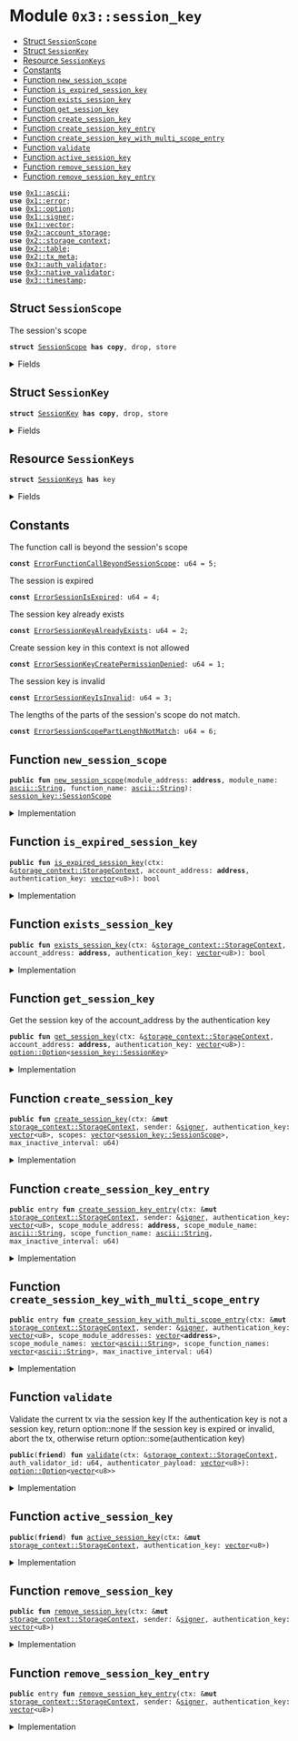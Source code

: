 
<a name="0x3_session_key"></a>

# Module `0x3::session_key`



-  [Struct `SessionScope`](#0x3_session_key_SessionScope)
-  [Struct `SessionKey`](#0x3_session_key_SessionKey)
-  [Resource `SessionKeys`](#0x3_session_key_SessionKeys)
-  [Constants](#@Constants_0)
-  [Function `new_session_scope`](#0x3_session_key_new_session_scope)
-  [Function `is_expired_session_key`](#0x3_session_key_is_expired_session_key)
-  [Function `exists_session_key`](#0x3_session_key_exists_session_key)
-  [Function `get_session_key`](#0x3_session_key_get_session_key)
-  [Function `create_session_key`](#0x3_session_key_create_session_key)
-  [Function `create_session_key_entry`](#0x3_session_key_create_session_key_entry)
-  [Function `create_session_key_with_multi_scope_entry`](#0x3_session_key_create_session_key_with_multi_scope_entry)
-  [Function `validate`](#0x3_session_key_validate)
-  [Function `active_session_key`](#0x3_session_key_active_session_key)
-  [Function `remove_session_key`](#0x3_session_key_remove_session_key)
-  [Function `remove_session_key_entry`](#0x3_session_key_remove_session_key_entry)


<pre><code><b>use</b> <a href="">0x1::ascii</a>;
<b>use</b> <a href="">0x1::error</a>;
<b>use</b> <a href="">0x1::option</a>;
<b>use</b> <a href="">0x1::signer</a>;
<b>use</b> <a href="">0x1::vector</a>;
<b>use</b> <a href="">0x2::account_storage</a>;
<b>use</b> <a href="">0x2::storage_context</a>;
<b>use</b> <a href="">0x2::table</a>;
<b>use</b> <a href="">0x2::tx_meta</a>;
<b>use</b> <a href="auth_validator.md#0x3_auth_validator">0x3::auth_validator</a>;
<b>use</b> <a href="native_validator.md#0x3_native_validator">0x3::native_validator</a>;
<b>use</b> <a href="timestamp.md#0x3_timestamp">0x3::timestamp</a>;
</code></pre>



<a name="0x3_session_key_SessionScope"></a>

## Struct `SessionScope`

The session's scope


<pre><code><b>struct</b> <a href="session_key.md#0x3_session_key_SessionScope">SessionScope</a> <b>has</b> <b>copy</b>, drop, store
</code></pre>



<details>
<summary>Fields</summary>


<dl>
<dt>
<code>module_address: <b>address</b></code>
</dt>
<dd>
 The scope module address, the address can not support <code>*</code>
</dd>
<dt>
<code>module_name: <a href="_String">ascii::String</a></code>
</dt>
<dd>
 The scope module name, <code>*</code> means all modules in the module address
</dd>
<dt>
<code>function_name: <a href="_String">ascii::String</a></code>
</dt>
<dd>
 The scope function name, <code>*</code> means all functions in the module
</dd>
</dl>


</details>

<a name="0x3_session_key_SessionKey"></a>

## Struct `SessionKey`



<pre><code><b>struct</b> <a href="session_key.md#0x3_session_key_SessionKey">SessionKey</a> <b>has</b> <b>copy</b>, drop, store
</code></pre>



<details>
<summary>Fields</summary>


<dl>
<dt>
<code>authentication_key: <a href="">vector</a>&lt;u8&gt;</code>
</dt>
<dd>
 The session key's authentication key, it also is the session key's id
</dd>
<dt>
<code>scopes: <a href="">vector</a>&lt;<a href="session_key.md#0x3_session_key_SessionScope">session_key::SessionScope</a>&gt;</code>
</dt>
<dd>
 The session key's scopes
</dd>
<dt>
<code>create_time: u64</code>
</dt>
<dd>
 The session key's create time, current timestamp in seconds
</dd>
<dt>
<code>last_active_time: u64</code>
</dt>
<dd>
 The session key's last active time, in seconds
</dd>
<dt>
<code>max_inactive_interval: u64</code>
</dt>
<dd>
 The session key's max inactive time period, in seconds
 If the session key is not active in this time period, it will be expired
 If the max_inactive_interval is 0, the session key will never be expired
</dd>
</dl>


</details>

<a name="0x3_session_key_SessionKeys"></a>

## Resource `SessionKeys`



<pre><code><b>struct</b> <a href="session_key.md#0x3_session_key_SessionKeys">SessionKeys</a> <b>has</b> key
</code></pre>



<details>
<summary>Fields</summary>


<dl>
<dt>
<code>keys: <a href="_Table">table::Table</a>&lt;<a href="">vector</a>&lt;u8&gt;, <a href="session_key.md#0x3_session_key_SessionKey">session_key::SessionKey</a>&gt;</code>
</dt>
<dd>

</dd>
</dl>


</details>

<a name="@Constants_0"></a>

## Constants


<a name="0x3_session_key_ErrorFunctionCallBeyondSessionScope"></a>

The function call is beyond the session's scope


<pre><code><b>const</b> <a href="session_key.md#0x3_session_key_ErrorFunctionCallBeyondSessionScope">ErrorFunctionCallBeyondSessionScope</a>: u64 = 5;
</code></pre>



<a name="0x3_session_key_ErrorSessionIsExpired"></a>

The session is expired


<pre><code><b>const</b> <a href="session_key.md#0x3_session_key_ErrorSessionIsExpired">ErrorSessionIsExpired</a>: u64 = 4;
</code></pre>



<a name="0x3_session_key_ErrorSessionKeyAlreadyExists"></a>

The session key already exists


<pre><code><b>const</b> <a href="session_key.md#0x3_session_key_ErrorSessionKeyAlreadyExists">ErrorSessionKeyAlreadyExists</a>: u64 = 2;
</code></pre>



<a name="0x3_session_key_ErrorSessionKeyCreatePermissionDenied"></a>

Create session key in this context is not allowed


<pre><code><b>const</b> <a href="session_key.md#0x3_session_key_ErrorSessionKeyCreatePermissionDenied">ErrorSessionKeyCreatePermissionDenied</a>: u64 = 1;
</code></pre>



<a name="0x3_session_key_ErrorSessionKeyIsInvalid"></a>

The session key is invalid


<pre><code><b>const</b> <a href="session_key.md#0x3_session_key_ErrorSessionKeyIsInvalid">ErrorSessionKeyIsInvalid</a>: u64 = 3;
</code></pre>



<a name="0x3_session_key_ErrorSessionScopePartLengthNotMatch"></a>

The lengths of the parts of the session's scope do not match.


<pre><code><b>const</b> <a href="session_key.md#0x3_session_key_ErrorSessionScopePartLengthNotMatch">ErrorSessionScopePartLengthNotMatch</a>: u64 = 6;
</code></pre>



<a name="0x3_session_key_new_session_scope"></a>

## Function `new_session_scope`



<pre><code><b>public</b> <b>fun</b> <a href="session_key.md#0x3_session_key_new_session_scope">new_session_scope</a>(module_address: <b>address</b>, module_name: <a href="_String">ascii::String</a>, function_name: <a href="_String">ascii::String</a>): <a href="session_key.md#0x3_session_key_SessionScope">session_key::SessionScope</a>
</code></pre>



<details>
<summary>Implementation</summary>


<pre><code><b>public</b> <b>fun</b> <a href="session_key.md#0x3_session_key_new_session_scope">new_session_scope</a>(module_address: <b>address</b>, module_name: std::ascii::String, function_name: std::ascii::String) : <a href="session_key.md#0x3_session_key_SessionScope">SessionScope</a> {
    <a href="session_key.md#0x3_session_key_SessionScope">SessionScope</a> {
        module_address: module_address,
        module_name: module_name,
        function_name: function_name,
    }
}
</code></pre>



</details>

<a name="0x3_session_key_is_expired_session_key"></a>

## Function `is_expired_session_key`



<pre><code><b>public</b> <b>fun</b> <a href="session_key.md#0x3_session_key_is_expired_session_key">is_expired_session_key</a>(ctx: &<a href="_StorageContext">storage_context::StorageContext</a>, account_address: <b>address</b>, authentication_key: <a href="">vector</a>&lt;u8&gt;): bool
</code></pre>



<details>
<summary>Implementation</summary>


<pre><code><b>public</b> <b>fun</b> <a href="session_key.md#0x3_session_key_is_expired_session_key">is_expired_session_key</a>(ctx: &StorageContext, account_address: <b>address</b>, authentication_key: <a href="">vector</a>&lt;u8&gt;) : bool {
    <b>let</b> session_key_option = <a href="session_key.md#0x3_session_key_get_session_key">get_session_key</a>(ctx, account_address, authentication_key);
    <b>if</b> (<a href="_is_none">option::is_none</a>(&session_key_option)){
        <b>return</b> <b>true</b>
    };

    <b>let</b> <a href="session_key.md#0x3_session_key">session_key</a> = <a href="_extract">option::extract</a>(&<b>mut</b> session_key_option);
    <a href="session_key.md#0x3_session_key_is_expired">is_expired</a>(ctx, &<a href="session_key.md#0x3_session_key">session_key</a>)
}
</code></pre>



</details>

<a name="0x3_session_key_exists_session_key"></a>

## Function `exists_session_key`



<pre><code><b>public</b> <b>fun</b> <a href="session_key.md#0x3_session_key_exists_session_key">exists_session_key</a>(ctx: &<a href="_StorageContext">storage_context::StorageContext</a>, account_address: <b>address</b>, authentication_key: <a href="">vector</a>&lt;u8&gt;): bool
</code></pre>



<details>
<summary>Implementation</summary>


<pre><code><b>public</b> <b>fun</b> <a href="session_key.md#0x3_session_key_exists_session_key">exists_session_key</a>(ctx: &StorageContext, account_address: <b>address</b>, authentication_key: <a href="">vector</a>&lt;u8&gt;) : bool {
    <a href="_is_some">option::is_some</a>(&<a href="session_key.md#0x3_session_key_get_session_key">get_session_key</a>(ctx, account_address, authentication_key))
}
</code></pre>



</details>

<a name="0x3_session_key_get_session_key"></a>

## Function `get_session_key`

Get the session key of the account_address by the authentication key


<pre><code><b>public</b> <b>fun</b> <a href="session_key.md#0x3_session_key_get_session_key">get_session_key</a>(ctx: &<a href="_StorageContext">storage_context::StorageContext</a>, account_address: <b>address</b>, authentication_key: <a href="">vector</a>&lt;u8&gt;): <a href="_Option">option::Option</a>&lt;<a href="session_key.md#0x3_session_key_SessionKey">session_key::SessionKey</a>&gt;
</code></pre>



<details>
<summary>Implementation</summary>


<pre><code><b>public</b> <b>fun</b> <a href="session_key.md#0x3_session_key_get_session_key">get_session_key</a>(ctx: &StorageContext, account_address: <b>address</b>, authentication_key: <a href="">vector</a>&lt;u8&gt;) : Option&lt;<a href="session_key.md#0x3_session_key_SessionKey">SessionKey</a>&gt; {
    <b>if</b> (!<a href="_global_exists">account_storage::global_exists</a>&lt;<a href="session_key.md#0x3_session_key_SessionKeys">SessionKeys</a>&gt;(ctx, account_address)){
        <b>return</b> <a href="_none">option::none</a>()
    };
    <b>let</b> session_keys = <a href="_global_borrow">account_storage::global_borrow</a>&lt;<a href="session_key.md#0x3_session_key_SessionKeys">SessionKeys</a>&gt;(ctx, account_address);
    <b>if</b> (!<a href="_contains">table::contains</a>(&session_keys.keys, authentication_key)){
        <b>return</b> <a href="_none">option::none</a>()
    }<b>else</b>{
        <a href="_some">option::some</a>(*<a href="_borrow">table::borrow</a>(&session_keys.keys, authentication_key))
    }
}
</code></pre>



</details>

<a name="0x3_session_key_create_session_key"></a>

## Function `create_session_key`



<pre><code><b>public</b> <b>fun</b> <a href="session_key.md#0x3_session_key_create_session_key">create_session_key</a>(ctx: &<b>mut</b> <a href="_StorageContext">storage_context::StorageContext</a>, sender: &<a href="">signer</a>, authentication_key: <a href="">vector</a>&lt;u8&gt;, scopes: <a href="">vector</a>&lt;<a href="session_key.md#0x3_session_key_SessionScope">session_key::SessionScope</a>&gt;, max_inactive_interval: u64)
</code></pre>



<details>
<summary>Implementation</summary>


<pre><code><b>public</b> <b>fun</b> <a href="session_key.md#0x3_session_key_create_session_key">create_session_key</a>(ctx: &<b>mut</b> StorageContext, sender: &<a href="">signer</a>, authentication_key: <a href="">vector</a>&lt;u8&gt;, scopes: <a href="">vector</a>&lt;<a href="session_key.md#0x3_session_key_SessionScope">SessionScope</a>&gt;, max_inactive_interval: u64) {
    //Can not create new session key by the other session key
    <b>assert</b>!(!<a href="auth_validator.md#0x3_auth_validator_is_validate_via_session_key">auth_validator::is_validate_via_session_key</a>(ctx), <a href="_permission_denied">error::permission_denied</a>(<a href="session_key.md#0x3_session_key_ErrorSessionKeyCreatePermissionDenied">ErrorSessionKeyCreatePermissionDenied</a>));
    <b>let</b> sender_addr = <a href="_address_of">signer::address_of</a>(sender);
    <b>assert</b>!(!<a href="session_key.md#0x3_session_key_exists_session_key">exists_session_key</a>(ctx, sender_addr, authentication_key), <a href="_already_exists">error::already_exists</a>(<a href="session_key.md#0x3_session_key_ErrorSessionKeyAlreadyExists">ErrorSessionKeyAlreadyExists</a>));
    <b>let</b> now_seconds = <a href="timestamp.md#0x3_timestamp_now_seconds">timestamp::now_seconds</a>(ctx);
    <b>let</b> <a href="session_key.md#0x3_session_key">session_key</a> = <a href="session_key.md#0x3_session_key_SessionKey">SessionKey</a> {
        authentication_key: authentication_key,
        scopes: scopes,
        create_time: now_seconds,
        last_active_time: now_seconds,
        max_inactive_interval: max_inactive_interval,
    };
    <b>if</b> (!<a href="_global_exists">account_storage::global_exists</a>&lt;<a href="session_key.md#0x3_session_key_SessionKeys">SessionKeys</a>&gt;(ctx, sender_addr)){
        <b>let</b> keys = <a href="_new">table::new</a>&lt;<a href="">vector</a>&lt;u8&gt;, <a href="session_key.md#0x3_session_key_SessionKey">SessionKey</a>&gt;(ctx);
        <a href="_global_move_to">account_storage::global_move_to</a>&lt;<a href="session_key.md#0x3_session_key_SessionKeys">SessionKeys</a>&gt;(ctx, sender, <a href="session_key.md#0x3_session_key_SessionKeys">SessionKeys</a>{keys});
    };

    <b>let</b> session_keys = <a href="_global_borrow_mut">account_storage::global_borrow_mut</a>&lt;<a href="session_key.md#0x3_session_key_SessionKeys">SessionKeys</a>&gt;(ctx, sender_addr);
    <a href="_add">table::add</a>(&<b>mut</b> session_keys.keys, authentication_key, <a href="session_key.md#0x3_session_key">session_key</a>);
}
</code></pre>



</details>

<a name="0x3_session_key_create_session_key_entry"></a>

## Function `create_session_key_entry`



<pre><code><b>public</b> entry <b>fun</b> <a href="session_key.md#0x3_session_key_create_session_key_entry">create_session_key_entry</a>(ctx: &<b>mut</b> <a href="_StorageContext">storage_context::StorageContext</a>, sender: &<a href="">signer</a>, authentication_key: <a href="">vector</a>&lt;u8&gt;, scope_module_address: <b>address</b>, scope_module_name: <a href="_String">ascii::String</a>, scope_function_name: <a href="_String">ascii::String</a>, max_inactive_interval: u64)
</code></pre>



<details>
<summary>Implementation</summary>


<pre><code><b>public</b> entry <b>fun</b> <a href="session_key.md#0x3_session_key_create_session_key_entry">create_session_key_entry</a>(ctx: &<b>mut</b> StorageContext, sender: &<a href="">signer</a>, authentication_key: <a href="">vector</a>&lt;u8&gt;, scope_module_address: <b>address</b>, scope_module_name: std::ascii::String, scope_function_name: std::ascii::String, max_inactive_interval: u64) {
    <a href="session_key.md#0x3_session_key_create_session_key">create_session_key</a>(ctx, sender, authentication_key, <a href="_singleton">vector::singleton</a>(<a href="session_key.md#0x3_session_key_SessionScope">SessionScope</a>{
        module_address: scope_module_address,
        module_name: scope_module_name,
        function_name: scope_function_name,
    }), max_inactive_interval);
}
</code></pre>



</details>

<a name="0x3_session_key_create_session_key_with_multi_scope_entry"></a>

## Function `create_session_key_with_multi_scope_entry`



<pre><code><b>public</b> entry <b>fun</b> <a href="session_key.md#0x3_session_key_create_session_key_with_multi_scope_entry">create_session_key_with_multi_scope_entry</a>(ctx: &<b>mut</b> <a href="_StorageContext">storage_context::StorageContext</a>, sender: &<a href="">signer</a>, authentication_key: <a href="">vector</a>&lt;u8&gt;, scope_module_addresses: <a href="">vector</a>&lt;<b>address</b>&gt;, scope_module_names: <a href="">vector</a>&lt;<a href="_String">ascii::String</a>&gt;, scope_function_names: <a href="">vector</a>&lt;<a href="_String">ascii::String</a>&gt;, max_inactive_interval: u64)
</code></pre>



<details>
<summary>Implementation</summary>


<pre><code><b>public</b> entry <b>fun</b> <a href="session_key.md#0x3_session_key_create_session_key_with_multi_scope_entry">create_session_key_with_multi_scope_entry</a>(
    ctx: &<b>mut</b> StorageContext,
    sender: &<a href="">signer</a>,
    authentication_key: <a href="">vector</a>&lt;u8&gt;,
    scope_module_addresses: <a href="">vector</a>&lt;<b>address</b>&gt;,
    scope_module_names: <a href="">vector</a>&lt;std::ascii::String&gt;,
    scope_function_names: <a href="">vector</a>&lt;std::ascii::String&gt;,
    max_inactive_interval: u64) {
    <b>assert</b>!(
        <a href="_length">vector::length</a>&lt;<b>address</b>&gt;(&scope_module_addresses) == <a href="_length">vector::length</a>&lt;std::ascii::String&gt;(&scope_module_names) &&
        <a href="_length">vector::length</a>&lt;std::ascii::String&gt;(&scope_module_names) == <a href="_length">vector::length</a>&lt;std::ascii::String&gt;(&scope_function_names),
        <a href="_invalid_argument">error::invalid_argument</a>(<a href="session_key.md#0x3_session_key_ErrorSessionScopePartLengthNotMatch">ErrorSessionScopePartLengthNotMatch</a>)
    );

    <b>let</b> idx = 0;
    <b>let</b> scopes = <a href="_empty">vector::empty</a>&lt;<a href="session_key.md#0x3_session_key_SessionScope">SessionScope</a>&gt;();

    <b>while</b>(idx &lt; <a href="_length">vector::length</a>(&scope_module_addresses)){
        <b>let</b> scope_module_address = <a href="_borrow">vector::borrow</a>(&scope_module_addresses, idx);
        <b>let</b> scope_module_name = <a href="_borrow">vector::borrow</a>(&scope_module_names, idx);
        <b>let</b> scope_function_name = <a href="_borrow">vector::borrow</a>(&scope_function_names, idx);

        <a href="_push_back">vector::push_back</a>(&<b>mut</b> scopes, <a href="session_key.md#0x3_session_key_SessionScope">SessionScope</a>{
            module_address: *scope_module_address,
            module_name: *scope_module_name,
            function_name: *scope_function_name,
        });

        idx = idx + 1;
    };

    <a href="session_key.md#0x3_session_key_create_session_key">create_session_key</a>(ctx, sender, authentication_key, scopes, max_inactive_interval);
}
</code></pre>



</details>

<a name="0x3_session_key_validate"></a>

## Function `validate`

Validate the current tx via the session key
If the authentication key is not a session key, return option::none
If the session key is expired or invalid, abort the tx, otherwise return option::some(authentication key)


<pre><code><b>public</b>(<b>friend</b>) <b>fun</b> <a href="session_key.md#0x3_session_key_validate">validate</a>(ctx: &<a href="_StorageContext">storage_context::StorageContext</a>, auth_validator_id: u64, authenticator_payload: <a href="">vector</a>&lt;u8&gt;): <a href="_Option">option::Option</a>&lt;<a href="">vector</a>&lt;u8&gt;&gt;
</code></pre>



<details>
<summary>Implementation</summary>


<pre><code><b>public</b>(<b>friend</b>) <b>fun</b> <a href="session_key.md#0x3_session_key_validate">validate</a>(ctx: &StorageContext, auth_validator_id: u64, authenticator_payload: <a href="">vector</a>&lt;u8&gt;) : Option&lt;<a href="">vector</a>&lt;u8&gt;&gt; {
    <b>let</b> sender_addr = <a href="_sender">storage_context::sender</a>(ctx);
    <b>if</b> (!<a href="_global_exists">account_storage::global_exists</a>&lt;<a href="session_key.md#0x3_session_key_SessionKeys">SessionKeys</a>&gt;(ctx, sender_addr)){
        <b>return</b> <a href="_none">option::none</a>()
    };
    // We only support <b>native</b> validator for <a href="session_key.md#0x3_session_key_SessionKey">SessionKey</a> now
    <b>if</b>(auth_validator_id != <a href="native_validator.md#0x3_native_validator_auth_validator_id">native_validator::auth_validator_id</a>()){
        <b>return</b> <a href="_none">option::none</a>()
    };

    <b>let</b> auth_key = <a href="native_validator.md#0x3_native_validator_get_authentication_key_from_authenticator_payload">native_validator::get_authentication_key_from_authenticator_payload</a>(&authenticator_payload);

    <b>let</b> session_key_option = <a href="session_key.md#0x3_session_key_get_session_key">get_session_key</a>(ctx, sender_addr, auth_key);
    <b>if</b> (<a href="_is_none">option::is_none</a>(&session_key_option)){
        <b>return</b> <a href="_none">option::none</a>()
    };
    <b>let</b> <a href="session_key.md#0x3_session_key">session_key</a> = <a href="_extract">option::extract</a>(&<b>mut</b> session_key_option);
    <b>assert</b>!(!<a href="session_key.md#0x3_session_key_is_expired">is_expired</a>(ctx, &<a href="session_key.md#0x3_session_key">session_key</a>), <a href="_permission_denied">error::permission_denied</a>(<a href="session_key.md#0x3_session_key_ErrorSessionIsExpired">ErrorSessionIsExpired</a>));

    <b>assert</b>!(<a href="session_key.md#0x3_session_key_in_session_scope">in_session_scope</a>(ctx, &<a href="session_key.md#0x3_session_key">session_key</a>), <a href="_permission_denied">error::permission_denied</a>(<a href="session_key.md#0x3_session_key_ErrorFunctionCallBeyondSessionScope">ErrorFunctionCallBeyondSessionScope</a>));

    <a href="native_validator.md#0x3_native_validator_validate_signature">native_validator::validate_signature</a>(&authenticator_payload, &<a href="_tx_hash">storage_context::tx_hash</a>(ctx));
    <a href="_some">option::some</a>(auth_key)
}
</code></pre>



</details>

<a name="0x3_session_key_active_session_key"></a>

## Function `active_session_key`



<pre><code><b>public</b>(<b>friend</b>) <b>fun</b> <a href="session_key.md#0x3_session_key_active_session_key">active_session_key</a>(ctx: &<b>mut</b> <a href="_StorageContext">storage_context::StorageContext</a>, authentication_key: <a href="">vector</a>&lt;u8&gt;)
</code></pre>



<details>
<summary>Implementation</summary>


<pre><code><b>public</b>(<b>friend</b>) <b>fun</b> <a href="session_key.md#0x3_session_key_active_session_key">active_session_key</a>(ctx: &<b>mut</b> StorageContext, authentication_key: <a href="">vector</a>&lt;u8&gt;) {
    <b>let</b> sender_addr = <a href="_sender">storage_context::sender</a>(ctx);
    <b>let</b> now_seconds = <a href="timestamp.md#0x3_timestamp_now_seconds">timestamp::now_seconds</a>(ctx);
    <b>assert</b>!(<a href="_global_exists">account_storage::global_exists</a>&lt;<a href="session_key.md#0x3_session_key_SessionKeys">SessionKeys</a>&gt;(ctx, sender_addr), <a href="_not_found">error::not_found</a>(<a href="session_key.md#0x3_session_key_ErrorSessionKeyIsInvalid">ErrorSessionKeyIsInvalid</a>));
    <b>let</b> session_keys = <a href="_global_borrow_mut">account_storage::global_borrow_mut</a>&lt;<a href="session_key.md#0x3_session_key_SessionKeys">SessionKeys</a>&gt;(ctx, sender_addr);
    <b>assert</b>!(<a href="_contains">table::contains</a>(&session_keys.keys, authentication_key), <a href="_not_found">error::not_found</a>(<a href="session_key.md#0x3_session_key_ErrorSessionKeyIsInvalid">ErrorSessionKeyIsInvalid</a>));
    <b>let</b> <a href="session_key.md#0x3_session_key">session_key</a> = <a href="_borrow_mut">table::borrow_mut</a>(&<b>mut</b> session_keys.keys, authentication_key);
    <a href="session_key.md#0x3_session_key">session_key</a>.last_active_time = now_seconds;
}
</code></pre>



</details>

<a name="0x3_session_key_remove_session_key"></a>

## Function `remove_session_key`



<pre><code><b>public</b> <b>fun</b> <a href="session_key.md#0x3_session_key_remove_session_key">remove_session_key</a>(ctx: &<b>mut</b> <a href="_StorageContext">storage_context::StorageContext</a>, sender: &<a href="">signer</a>, authentication_key: <a href="">vector</a>&lt;u8&gt;)
</code></pre>



<details>
<summary>Implementation</summary>


<pre><code><b>public</b> <b>fun</b> <a href="session_key.md#0x3_session_key_remove_session_key">remove_session_key</a>(ctx: &<b>mut</b> StorageContext, sender: &<a href="">signer</a>, authentication_key: <a href="">vector</a>&lt;u8&gt;) {
    <b>let</b> sender_addr = <a href="_address_of">signer::address_of</a>(sender);
    <b>assert</b>!(<a href="_global_exists">account_storage::global_exists</a>&lt;<a href="session_key.md#0x3_session_key_SessionKeys">SessionKeys</a>&gt;(ctx, sender_addr), <a href="_not_found">error::not_found</a>(<a href="session_key.md#0x3_session_key_ErrorSessionKeyIsInvalid">ErrorSessionKeyIsInvalid</a>));
    <b>let</b> session_keys = <a href="_global_borrow_mut">account_storage::global_borrow_mut</a>&lt;<a href="session_key.md#0x3_session_key_SessionKeys">SessionKeys</a>&gt;(ctx, sender_addr);
    <b>assert</b>!(<a href="_contains">table::contains</a>(&session_keys.keys, authentication_key), <a href="_not_found">error::not_found</a>(<a href="session_key.md#0x3_session_key_ErrorSessionKeyIsInvalid">ErrorSessionKeyIsInvalid</a>));
    <a href="_remove">table::remove</a>(&<b>mut</b> session_keys.keys, authentication_key);
}
</code></pre>



</details>

<a name="0x3_session_key_remove_session_key_entry"></a>

## Function `remove_session_key_entry`



<pre><code><b>public</b> entry <b>fun</b> <a href="session_key.md#0x3_session_key_remove_session_key_entry">remove_session_key_entry</a>(ctx: &<b>mut</b> <a href="_StorageContext">storage_context::StorageContext</a>, sender: &<a href="">signer</a>, authentication_key: <a href="">vector</a>&lt;u8&gt;)
</code></pre>



<details>
<summary>Implementation</summary>


<pre><code><b>public</b> entry <b>fun</b> <a href="session_key.md#0x3_session_key_remove_session_key_entry">remove_session_key_entry</a>(ctx: &<b>mut</b> StorageContext, sender: &<a href="">signer</a>, authentication_key: <a href="">vector</a>&lt;u8&gt;) {
    <a href="session_key.md#0x3_session_key_remove_session_key">remove_session_key</a>(ctx, sender, authentication_key);
}
</code></pre>



</details>
